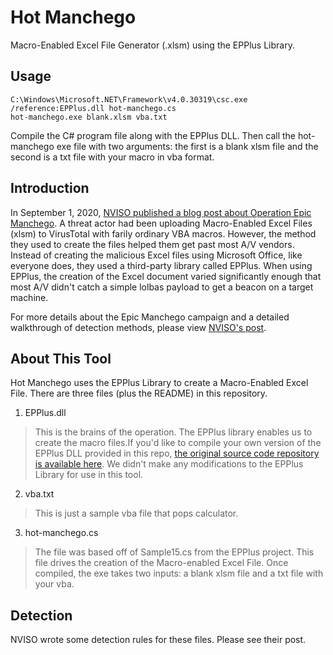 # Hot Manchego

Macro-Enabled Excel File Generator (.xlsm) using the EPPlus Library. 

## Usage

```
C:\Windows\Microsoft.NET\Framework\v4.0.30319\csc.exe /reference:EPPlus.dll hot-manchego.cs
hot-manchego.exe blank.xlsm vba.txt
```

Compile the C# program file along with the EPPlus DLL. Then call the hot-manchego exe file with two arguments: the first is a blank xlsm file and the second is a txt file with your macro in vba format.

## Introduction

In September 1, 2020, [NVISO published a blog post about Operation Epic Manchego](https://blog.nviso.eu/2020/09/01/epic-manchego-atypical-maldoc-delivery-brings-flurry-of-infostealers/#comments). A threat actor had been uploading Macro-Enabled Excel Files (xlsm) to VirusTotal with farily ordinary VBA macros. However, the  method they used to create the files helped them get past most A/V vendors. Instead of creating the malicious Excel files using Microsoft Office, like everyone does, they used a third-party library called EPPlus. When using EPPlus, the creation of the Excel document varied significantly enough that most A/V didn't catch a simple lolbas payload to get a beacon on a target machine. 

For more details about the Epic Manchego campaign and a detailed walkthrough of detection methods, please view [NVISO's post](https://blog.nviso.eu/2020/09/01/epic-manchego-atypical-maldoc-delivery-brings-flurry-of-infostealers/#comments). 

## About This Tool

Hot Manchego uses the EPPlus Library to create a Macro-Enabled Excel File. There are three files (plus the README) in this repository.

1. EPPlus.dll 
> This is the brains of the operation. The EPPlus library enables us to create the macro files.If you'd like to compile your own version of the EPPlus DLL provided in this repo, [the original source code repository is available here](https://github.com/JanKallman/EPPlus). We didn't make any modifications to the EPPlus Library for use in this tool. 

2. vba.txt
> This is just a sample vba file that pops calculator.

3. hot-manchego.cs
> The file was based off of Sample15.cs from the EPPlus project. This file drives the creation of the Macro-enabled Excel File. Once compiled, the exe takes two inputs: a blank xlsm file and a txt file with your vba.

## Detection

NVISO wrote some detection rules for these files. Please see their post.